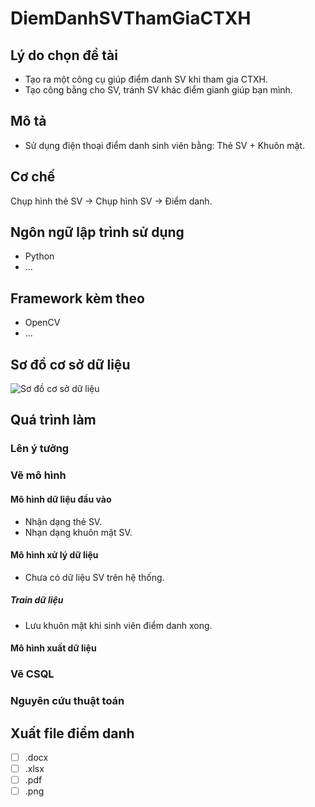 # DiemDanhSVThamGiaCTXH

## Lý do chọn đề tài
- Tạo ra một công cụ giúp điểm danh SV khi tham gia CTXH.
- Tạo công bằng cho SV, tránh SV khác điểm gianh giúp bạn mình.

## Mô tả
- Sử dụng điện thoại điểm danh sinh viên bằng: Thẻ SV + Khuôn mặt.

## Cơ chế
Chụp hình thẻ SV -> Chụp hình SV -> Điểm danh.

## Ngôn ngữ lập trình sử dụng
- Python
- ...

## Framework kèm theo
- OpenCV
- ...

## Sơ đồ cơ sở dữ liệu
![Sơ đồ cơ sở dữ liệu](https://github.com/thotyno/DiemDanhSVThamGiaCTXH/blob/main/project_image/Map%20Database.drawio.png?raw=true)

## Quá trình làm
### Lên ý tưởng
### Vẽ mô hình
#### Mô hình dữ liệu đầu vào
- Nhận dạng thẻ SV.
- Nhạn dạng khuôn mặt SV.
#### Mô hình xử lý dữ liệu
- Chưa có dữ liệu SV trên hệ thống.
##### Train dữ liệu
- Lưu khuôn mặt khi sinh viên điểm danh xong.
#### Mô hình xuất dữ liệu
### Vẽ CSQL
### Nguyên cứu thuật toán

## Xuất file điểm danh
- [ ] .docx
- [ ] .xlsx
- [ ] .pdf
- [ ] .png
